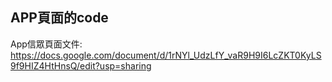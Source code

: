## APP頁面的code
App信眾頁面文件: https://docs.google.com/document/d/1rNYl_UdzLfY_vaR9H9I6LcZKT0KyLS9f9HIZ4HtHnsQ/edit?usp=sharing

